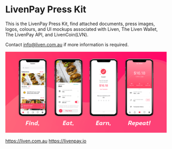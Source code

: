 # LivenPay Press Kit
This is the LivenPay Press Kit, find attached documents, press images, logos, colours, and UI mockups associated with Liven, The Liven Wallet, The LivenPay API, and LivenCoin(LVN).

Contact info@liven.com.au if more information is required.

![image](/Banners/How%20Liven%20Works.png)

https://liven.com.au
https://livenpay.io
